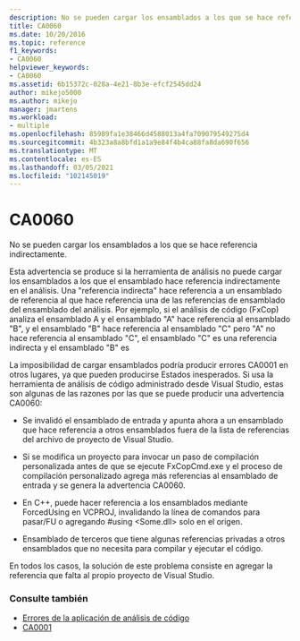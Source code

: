 ```yaml
---
description: No se pueden cargar los ensamblados a los que se hace referencia indirectamente.
title: CA0060
ms.date: 10/20/2016
ms.topic: reference
f1_keywords:
- CA0060
helpviewer_keywords:
- CA0060
ms.assetid: 6b15372c-028a-4e21-8b3e-efcf2545dd24
author: mikejo5000
ms.author: mikejo
manager: jmartens
ms.workload:
- multiple
ms.openlocfilehash: 85989fa1e38466d4588013a4fa709079549275d4
ms.sourcegitcommit: 4b323a8a8bfd1a1a9e84f4b4ca88fa8da690f656
ms.translationtype: MT
ms.contentlocale: es-ES
ms.lasthandoff: 03/05/2021
ms.locfileid: "102145019"
---
```

# <a name="ca0060"></a>CA0060

No se pueden cargar los ensamblados a los que se hace referencia indirectamente.

Esta advertencia se produce si la herramienta de análisis no puede cargar los ensamblados a los que el ensamblado hace referencia indirectamente en el análisis. Una "referencia indirecta" hace referencia a un ensamblado de referencia al que hace referencia una de las referencias de ensamblado del ensamblado del análisis. Por ejemplo, si el análisis de código (FxCop) analiza el ensamblado A y el ensamblado "A" hace referencia al ensamblado "B", y el ensamblado "B" hace referencia al ensamblado "C" pero "A" no hace referencia al ensamblado "C", el ensamblado "C" es una referencia indirecta y el ensamblado "B" es

La imposibilidad de cargar ensamblados podría producir errores CA0001 en otros lugares, ya que pueden producirse Estados inesperados. Si usa la herramienta de análisis de código administrado desde Visual Studio, estas son algunas de las razones por las que se puede producir una advertencia CA0060:

- Se invalidó el ensamblado de entrada y apunta ahora a un ensamblado que hace referencia a otros ensamblados fuera de la lista de referencias del archivo de proyecto de Visual Studio.

- Si se modifica un proyecto para invocar un paso de compilación personalizada antes de que se ejecute FxCopCmd.exe y el proceso de compilación personalizado agrega más referencias al ensamblado de entrada y se genera la advertencia CA0060.

- En C++, puede hacer referencia a los ensamblados mediante ForcedUsing en VCPROJ, invalidando la línea de comandos para pasar/FU o agregando #using \<Some.dll> solo en el origen.

- Ensamblado de terceros que tiene algunas referencias privadas a otros ensamblados que no necesita para compilar y ejecutar el código.

En todos los casos, la solución de este problema consiste en agregar la referencia que falta al propio proyecto de Visual Studio.

### <a name="see-also"></a>Consulte también

- [Errores de la aplicación de análisis de código](../code-quality/code-analysis-application-errors.md)
- [CA0001](ca0001.md)
